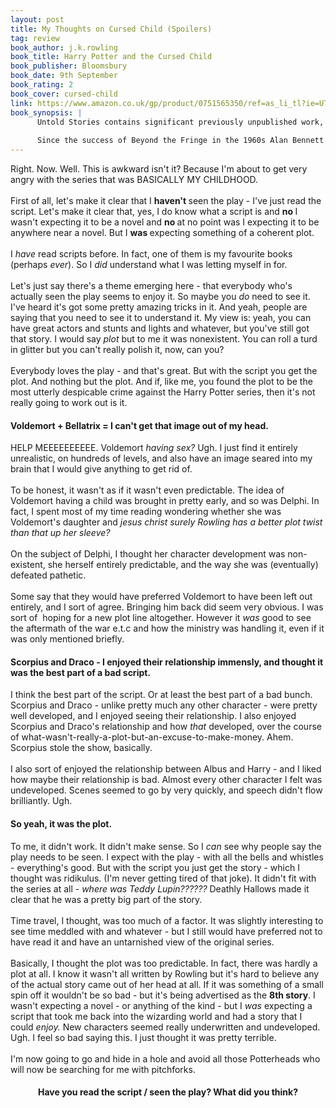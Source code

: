 ```yaml
---
layout: post
title: My Thoughts on Cursed Child (Spoilers)
tag: review
book_author: j.k.rowling
book_title: Harry Potter and the Cursed Child
book_publisher: Bloomsbury
book_date: 9th September
book_rating: 2
book_cover: cursed-child
link: https://www.amazon.co.uk/gp/product/0751565350/ref=as_li_tl?ie=UTF8&camp=1634&creative=6738&creativeASIN=0751565350&linkCode=as2&tag=bookmarked01-21
book_synopsis: |
      Untold Stories contains significant previously unpublished work, including a poignant memoir of his family and of growing up in     Leeds, together with his much celebrated diary for the years 1996-2004, and numerous other exceptional essays, reviews and comic          pieces. Bennett, as always, is both amusing and poignant, whether he's discussing his modest childhood or his work with figures     such as Maggie Smith, Thora Hird and John Gielgud.
      
      Since the success of Beyond the Fringe in the 1960s Alan Bennett has delighted audiences worldwide with his gentle humour and wry   observations about life. His many works include Forty Years On, The Lady in the Van, Talking Heads, A Question of Attribution and The     Madness of King George. The History Boys opened to great acclaim at the National in 2004, and is winner of the Evening Standard           Award, the South Bank Award and the Critics' Circle Award for Best New Play.
---
```



Right. Now. Well. This is awkward isn't it? Because I'm about to get very angry with the series that was BASICALLY MY CHILDHOOD.<br />
<br />
First of all, let's make it clear that I <b>haven't </b>seen the play - I've just read the script. Let's make it clear that, yes, I do know what a script is and <b>no </b>I wasn't expecting it to be a novel and <b>no </b>at no point was I expecting it to be anywhere near a novel. But I <b>was </b>expecting something of a coherent plot.<br />
<br />
I <i>have </i>read scripts before. In fact, one of them is my favourite books (perhaps <i>ever</i>). So I <i>did </i>understand what I was letting myself in for.<br />
<br />
Let's just say there's a theme emerging here - that everybody who's actually seen the play seems to enjoy it. So maybe you <i>do </i>need to see it. I've heard it's got some pretty amazing tricks in it. And yeah, people are saying that you need to see it to understand it. My view is: yeah, you can have great actors and stunts and lights and whatever, but you've still got that story. I would say <i>plot </i>but to me it was nonexistent. You can roll a turd in glitter but you can't really polish it, now, can you?<br />
<i><br /></i>
Everybody loves the play - and that's great. But with the script you get the plot. And nothing but the plot. And if, like me, you found the plot to be the most utterly despicable crime against the Harry Potter series, then it's not really going to work out is it. <br />
<h4>
Voldemort + Bellatrix = I can't get that image out of my head.</h4>
HELP MEEEEEEEEEE. Voldemort <i>having sex? </i>Ugh. I just find it entirely unrealistic, on hundreds of levels, and also have an image seared into my brain that I would give anything to get rid of.<br />
<br />
To be honest, it wasn't as if it wasn't even predictable. The idea of Voldemort having a child was brought in pretty early, and so was Delphi. In fact, I spent most of my time reading wondering whether she was Voldemort's daughter and <i>jesus christ surely Rowling has a better plot twist than that up her sleeve?</i><br />
<br />
On the subject of Delphi, I thought her character development was non-existent, she herself entirely predictable, and the way she was (eventually) defeated pathetic.<br />
<br />
Some say that they would have preferred Voldemort to have been left out entirely, and I sort of agree. Bringing him back did seem very obvious. I was sort of &nbsp;hoping for a new plot line altogether. However it <i>was </i>good to see the aftermath of the war e.t.c and how the ministry was handling it, even if it was only mentioned briefly.<br />
<h4>
Scorpius and Draco - I enjoyed their relationship immensly, and thought it was the best part of a bad script.</h4>
I think the best part of the script. Or at least the best part of a bad bunch. Scorpius and Draco - unlike pretty much any other character - were pretty well developed, and I enjoyed seeing their relationship. I also enjoyed Scorpius and Draco's relationship and how <i>that </i>developed, over the course of what-wasn't-really-a-plot-but-an-excuse-to-make-money. Ahem. Scorpius stole the show, basically.<br />
<br />
I also sort of enjoyed the relationship between Albus and Harry - and I liked how maybe their relationship is bad. Almost every other character I felt was undeveloped. Scenes seemed to go by very quickly, and speech didn't flow brilliantly. Ugh.<br />
<h4>So yeah, it was the plot.</h4>
To me, it didn't work. It didn't make sense. So I <i>can </i>see why people say the play needs to be seen. I expect with the play - with all the bells and whistles - everything's good. But with the script you just get the story - which I thought was ridikulus. (I'm never getting tired of that joke). It didn't fit with the series at all - <i>where was Teddy Lupin?????? </i>Deathly Hallows made it clear that he was a pretty big part of the story.<br />
<br />
Time travel, I thought, was too much of a factor. It was slightly interesting to see time meddled with and whatever - but I still would have preferred not to have read it and have an untarnished view of the original series.<br />
<br />
Basically, I thought the plot was too predictable. In fact, there was hardly a plot at all. I know it wasn't all written by Rowling but it's hard to believe any of the actual story came out of her head at all. If it was something of a small spin off it wouldn't be so bad - but it's being advertised as the <b>8th story</b>. I wasn't expecting a novel - or anything of the kind - but I <i>was </i>expecting a script that took me back into the wizarding world and had a story that I could <i>enjoy. </i>New characters seemed really underwritten and undeveloped. Ugh. I feel so bad saying this. I just thought it was pretty terrible.<br />
<br />
I'm now going to go and hide in a hole and avoid all those Potterheads who will now be searching for me with pitchforks.<br />
<h4>
<div style="text-align: center;"></div>
<div style="text-align: center;">
Have you read the script / seen the play? What did you think?</div>
</h4>


